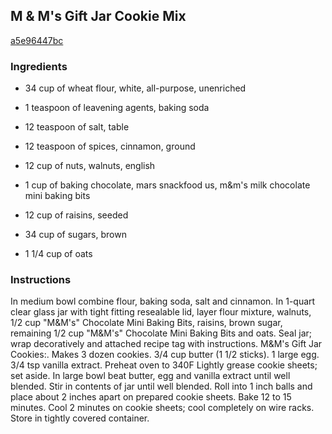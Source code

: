 ## M & M's Gift Jar Cookie Mix

[a5e96447bc](http://www.food.com/recipe/m-ms-gift-jar-cookie-mix-258391)

### Ingredients

 - 34 cup of wheat flour, white, all-purpose, unenriched

 - 1 teaspoon of leavening agents, baking soda

 - 12 teaspoon of salt, table

 - 12 teaspoon of spices, cinnamon, ground

 - 12 cup of nuts, walnuts, english

 - 1 cup of baking chocolate, mars snackfood us, m&m's milk chocolate mini baking bits

 - 12 cup of raisins, seeded

 - 34 cup of sugars, brown

 - 1 1/4 cup of oats

### Instructions

In medium bowl combine flour, baking soda, salt and cinnamon. In 1-quart clear glass jar with tight fitting resealable lid, layer flour mixture, walnuts, 1/2 cup "M&M's" Chocolate Mini Baking Bits, raisins, brown sugar, remaining 1/2 cup "M&M's" Chocolate Mini Baking Bits and oats. Seal jar; wrap decoratively and attached recipe tag with instructions. M&M's Gift Jar Cookies:. Makes 3 dozen cookies. 3/4 cup butter (1 1/2 sticks). 1 large egg. 3/4 tsp vanilla extract. Preheat oven to 340F Lightly grease cookie sheets; set aside. In large bowl beat butter, egg and vanilla extract until well blended. Stir in contents of jar until well blended. Roll into 1 inch balls and place about 2 inches apart on prepared cookie sheets. Bake 12 to 15 minutes. Cool 2 minutes on cookie sheets; cool completely on wire racks. Store in tightly covered container.